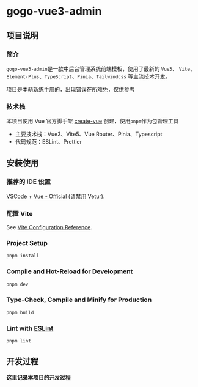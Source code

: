 # gogo-vue3-admin

## 项目说明

### 简介

`gogo-vue3-admin`是一款中后台管理系统前端模板，使用了最新的 `Vue3`、 `Vite`、`Element-Plus`、`TypeScript`、`Pinia`、`Tailwindcss` 等主流技术开发。

项目是本萌新练手用的，出现错误在所难免，仅供参考

### 技术栈

本项目使用 Vue 官方脚手架 [create-vue](https://github.com/vuejs/create-vue) 创建，使用`pnpm`作为包管理工具

- 主要技术栈：Vue3、Vite5、Vue Router、Pinia、Typescript
- 代码规范：ESLint、Prettier

## 安装使用

### 推荐的 IDE 设置

[VSCode](https://code.visualstudio.com/) + [Vue - Official](https://marketplace.visualstudio.com/items?itemName=Vue.volar) (请禁用 Vetur).

### 配置 Vite

See [Vite Configuration Reference](https://vite.dev/config/).

### Project Setup

```sh
pnpm install
```

### Compile and Hot-Reload for Development

```sh
pnpm dev
```

### Type-Check, Compile and Minify for Production

```sh
pnpm build
```

### Lint with [ESLint](https://eslint.org/)

```sh
pnpm lint
```

## 开发过程

**这里记录本项目的开发过程**

